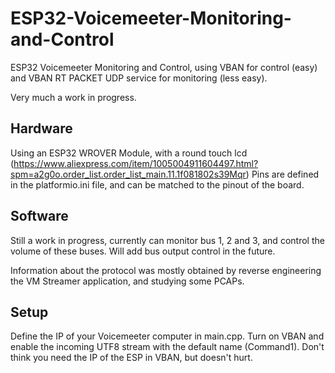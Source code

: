 # ESP32-Voicemeeter-Monitoring-and-Control

ESP32 Voicemeeter Monitoring and Control, using VBAN for control (easy) and VBAN RT PACKET UDP service for monitoring (less easy).

Very much a work in progress.

## Hardware

Using an ESP32 WROVER Module, with a round touch lcd (https://www.aliexpress.com/item/1005004911604497.html?spm=a2g0o.order_list.order_list_main.11.1f081802s39Mqr)
Pins are defined in the platformio.ini file, and can be matched to the pinout of the board.

## Software

Still a work in progress, currently can monitor bus 1, 2 and 3, and control the volume of these buses.
Will add bus output control in the future.

Information about the protocol was mostly obtained by reverse engineering the VM Streamer application, and studying some PCAPs.

## Setup

Define the IP of your Voicemeeter computer in main.cpp. Turn on VBAN and enable the incoming UTF8 stream with the default name (Command1). Don't think you need the IP of the ESP in VBAN, but doesn't hurt.
